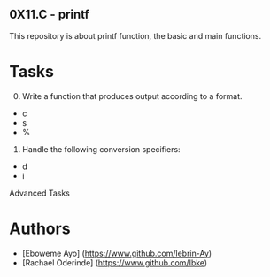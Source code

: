 ## 0X11.C - printf

This repository is about printf function, the basic and main functions.

# Tasks

0. Write a function that produces output according to a format.
- c
- s
- %

1. Handle the following conversion specifiers:
- d
- i

Advanced Tasks

# Authors
- [Eboweme Ayo] (https://www.github.com/lebrin-Ay)
- [Rachael Oderinde] (https://www.github.com/Ibke)
